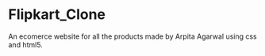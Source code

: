 # Flipkart_Clone
An ecomerce website for all the products made by Arpita Agarwal using css and html5.
